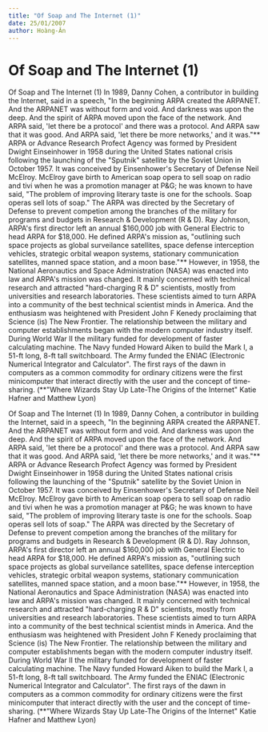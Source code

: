 ```yaml
---
title: "Of Soap and The Internet (1)"
date: 25/01/2007
author: Hoàng-Ân
---
```


# Of Soap and The Internet (1)

Of Soap and The Internet (1)
     In 1989, Danny Cohen, a contributor in building the Internet, said in a speech, "In the beginning ARPA created the ARPANET.  And the ARPANET was without form and void.  And darkness was upon the deep.  And the spirit of ARPA moved upon the face of the network.  And ARPA said, 'let there be a protocol' and there was a protocol.  And ARPA saw that it was good.  And ARPA said, 'let there be more networks,' and it was."**
     ARPA or Advance Research Profect Agency was formed by President Dwight Einseinhower in 1958 during the United States national crisis following the launching of the "Sputnik" satellite by the Soviet Union in October 1957.  It was conceived by Einsenhower's Secretary of Defense Neil McElroy.  McElroy gave birth to American soap opera to sell soap on radio and tivi when he was a promotion manager at P&G; he was known to have said, "The problem of improving literary taste is one for the schools. Soap operas sell lots of soap."  The ARPA was directed by the Secretary of Defense to prevent competion among the branches of the military for programs and budgets in Research & Development (R & D).
     Ray Johnson, ARPA's first director left an annual $160,000 job with General Electric to head ARPA for $18,000.  He defined ARPA's mission as, "outlining such space projects as global surveilance satellites, space defense interception vehicles, strategic orbital weapon systems, stationary communication satellites, manned space station, and a moon base."**
     However, in 1958, the National Aeronautics and Space Administration (NASA) was enacted into law and ARPA's mission was changed.  It mainly concerned with technical research and attracted "hard-charging R & D" scientists, mostly from universities and research laboratories.  These scientists aimed to turn ARPA into a community of the best technical scientist minds in America.  And the enthusiasm was heightened with President John F Kenedy proclaiming that Science (is) The New Frontier.
    The relationship between the military and computer establishments began with the modern computer industry itself.  During World War II the military funded for development of faster calculating machine.  The Navy funded Howard Aiken to build the Mark I, a 51-ft long, 8-ft tall switchboard.  The Army funded the ENIAC (Electronic Numerical Integrator and Calculator".  The first rays of the dawn in computers as a common commodity for ordinary citizens were the first minicomputer that interact directly with the user and the concept of time-sharing.
(**"Where Wizards Stay Up Late-The Origins of the Internet"
  Katie Hafner and Matthew Lyon)

Of Soap and The Internet (1)
     In 1989, Danny Cohen, a contributor in building the Internet, said in a speech, "In the beginning ARPA created the ARPANET.  And the ARPANET was without form and void.  And darkness was upon the deep.  And the spirit of ARPA moved upon the face of the network.  And ARPA said, 'let there be a protocol' and there was a protocol.  And ARPA saw that it was good.  And ARPA said, 'let there be more networks,' and it was."**
     ARPA or Advance Research Profect Agency was formed by President Dwight Einseinhower in 1958 during the United States national crisis following the launching of the "Sputnik" satellite by the Soviet Union in October 1957.  It was conceived by Einsenhower's Secretary of Defense Neil McElroy.  McElroy gave birth to American soap opera to sell soap on radio and tivi when he was a promotion manager at P&G; he was known to have said, "The problem of improving literary taste is one for the schools. Soap operas sell lots of soap."  The ARPA was directed by the Secretary of Defense to prevent competion among the branches of the military for programs and budgets in Research & Development (R & D).
     Ray Johnson, ARPA's first director left an annual $160,000 job with General Electric to head ARPA for $18,000.  He defined ARPA's mission as, "outlining such space projects as global surveilance satellites, space defense interception vehicles, strategic orbital weapon systems, stationary communication satellites, manned space station, and a moon base."**
     However, in 1958, the National Aeronautics and Space Administration (NASA) was enacted into law and ARPA's mission was changed.  It mainly concerned with technical research and attracted "hard-charging R & D" scientists, mostly from universities and research laboratories.  These scientists aimed to turn ARPA into a community of the best technical scientist minds in America.  And the enthusiasm was heightened with President John F Kenedy proclaiming that Science (is) The New Frontier.
    The relationship between the military and computer establishments began with the modern computer industry itself.  During World War II the military funded for development of faster calculating machine.  The Navy funded Howard Aiken to build the Mark I, a 51-ft long, 8-ft tall switchboard.  The Army funded the ENIAC (Electronic Numerical Integrator and Calculator".  The first rays of the dawn in computers as a common commodity for ordinary citizens were the first minicomputer that interact directly with the user and the concept of time-sharing.
(**"Where Wizards Stay Up Late-The Origins of the Internet"
  Katie Hafner and Matthew Lyon)
